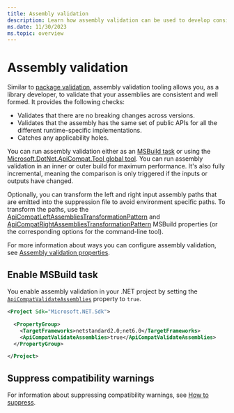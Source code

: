 ```yaml
---
title: Assembly validation
description: Learn how assembly validation can be used to develop consistent and well-formed multi-targeting assemblies.
ms.date: 11/30/2023
ms.topic: overview
---
```


# Assembly validation

Similar to [package validation](/dotnet/fundamentals/apicompat/package-validation/overview), assembly validation tooling allows you, as a library developer, to validate that your assemblies are consistent and well formed. It provides the following checks:

- Validates that there are no breaking changes across versions.
- Validates that the assembly has the same set of public APIs for all the different runtime-specific implementations.
- Catches any applicability holes.

You can run assembly validation either as an [MSBuild task](#enable-msbuild-task) or using the [Microsoft.DotNet.ApiCompat.Tool global tool](global-tool.md). You can run assembly validation in an inner or outer build for maximum performance. <!--how?--> It's also fully incremental, meaning the comparison is only triggered if the inputs or outputs have changed.

Optionally, you can transform the left and right input assembly paths that are emitted into the suppression file to avoid environment specific paths. To transform the paths, use the [ApiCompatLeftAssembliesTransformationPattern](../../core/project-sdk/msbuild-props.md#apicompatleftassembliestransformationpattern) and [ApiCompatRightAssembliesTransformationPattern](../../core/project-sdk/msbuild-props.md#apicompatrightassembliestransformationpattern) MSBuild properties (or the corresponding options for the command-line tool).

For more information about ways you can configure assembly validation, see [Assembly validation properties](../../core/project-sdk/msbuild-props.md#assembly-validation-properties).

## Enable MSBuild task

You enable assembly validation in your .NET project by setting the [`ApiCompatValidateAssemblies`](../../core/project-sdk/msbuild-props.md#apicompatvalidateassemblies) property to `true`.

```xml
<Project Sdk="Microsoft.NET.Sdk">

  <PropertyGroup>
    <TargetFrameworks>netstandard2.0;net6.0</TargetFrameworks>
    <ApiCompatValidateAssemblies>true</ApiCompatValidateAssemblies>
  </PropertyGroup>

</Project>
```

## Suppress compatibility warnings

For information about suppressing compatibility warnings, see [How to suppress](diagnostic-ids.md#how-to-suppress).
